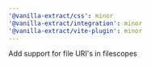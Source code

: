 ```yaml
---
'@vanilla-extract/css': minor
'@vanilla-extract/integration': minor
'@vanilla-extract/vite-plugin': minor
---
```


Add support for file URI's in filescopes
